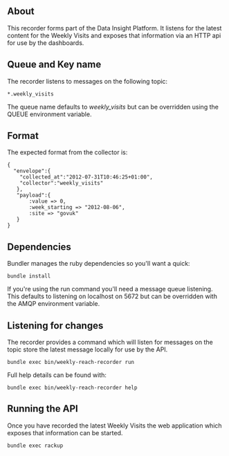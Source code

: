## About

This recorder forms part of the Data Insight Platform. It listens for the
latest content for the Weekly Visits and exposes that information via an HTTP
api for use by the dashboards.

## Queue and Key name

The recorder listens to messages on the following topic:

    *.weekly_visits

The queue name defaults to _weekly_visits_ but can be overridden using the
QUEUE environment variable.

## Format

The expected format from the collector is:

    {
      "envelope":{
        "collected_at":"2012-07-31T10:46:25+01:00",
        "collector":"weekly_visits"
       },
       "payload":{
           :value => 0,
           :week_starting => "2012-08-06",
           :site => "govuk"
       }
    }


## Dependencies

Bundler manages the ruby dependencies so you'll want a quick:

    bundle install

If you're using the run command you'll need a message queue
listening. This defaults to listening on localhost on 5672 but can be
overridden with the AMQP environment variable.

## Listening for changes

The recorder provides a command which will listen for messages on the
topic store the latest message locally for use by the API.

    bundle exec bin/weekly-reach-recorder run

Full help details can be found with:

    bundle exec bin/weekly-reach-recorder help


## Running the API

Once you have recorded the latest Weekly Visits the web application which
exposes that information can be started.

    bundle exec rackup